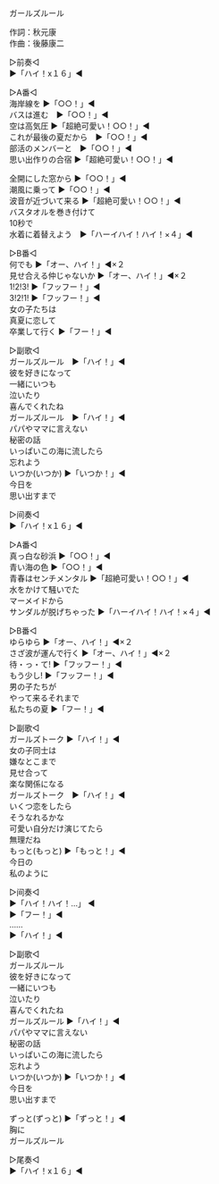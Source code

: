 ガールズルール  
  
作詞：秋元康  
作曲：後藤康二  
  
▷前奏◁  
▶「ハイ！x１６」◀  
  
▷A番◁  
海岸線を ▶「○○！」◀   
バスは進む　▶「○○！」◀  
空は高気圧 ▶「超絶可愛い！○○！」◀   
これが最後の夏だから　▶「○○！」◀   
部活のメンバーと　▶「○○！」◀   
思い出作りの合宿 ▶「超絶可愛い！○○！」◀   
  
全開にした窓から ▶「○○！」◀   
潮風に乗って ▶「○○！」◀   
波音が近づいて来る ▶「超絶可愛い！○○！」◀   
バスタオルを巻き付けて  
10秒で  
水着に着替えよう　▶「ハーイハイ！ハイ！×４」◀  
  
▷B番◁  
何でも ▶「オー、ハイ！」◀×２  
見せ合える仲じゃないか ▶「オー、ハイ！」◀×２  
1!2!3! ▶「フッフー！」◀  
3!2!1! ▶「フッフー！」◀  
女の子たちは  
真夏に恋して  
卒業して行く ▶「フー！」◀   
  
▷副歌◁  
ガールズルール　▶「ハイ！」◀  
彼を好きになって  
一緒にいつも  
泣いたり  
喜んでくれたね  
ガールズルール　▶「ハイ！」◀  
パパやママに言えない  
秘密の話  
いっぱいこの海に流したら  
忘れよう  
いつか(いつか) ▶「いつか！」◀  
今日を  
思い出すまで  
  
▷间奏◁  
▶「ハイ！x１６」◀  
  
▷A番◁  
真っ白な砂浜 ▶「○○！」◀   
青い海の色 ▶「○○！」◀   
青春はセンチメンタル ▶「超絶可愛い！○○！」◀   
水をかけて騒いでた  
マーメイドから   
サンダルが脱げちゃった ▶「ハーイハイ！ハイ！×４」◀   
  
▷B番◁  
ゆらゆら ▶「オー、ハイ！」◀×２   
さざ波が運んで行く ▶「オー、ハイ！」◀×２   
待・っ・て! ▶「フッフー！」◀   
もう少し! ▶「フッフー！」◀   
男の子たちが  
やって来るそれまで  
私たちの夏 ▶「フー！」◀   
  
▷副歌◁  
ガールズトーク ▶「ハイ！」◀  
女の子同士は  
嫌なとこまで  
見せ合って  
楽な関係になる  
ガールズトーク　▶「ハイ！」◀  
いくつ恋をしたら  
そうなれるかな  
可愛い自分だけ演じてたら  
無理だね  
もっと(もっと) ▶「もっと！」◀  
今日の  
私のように  
  
▷间奏◁  
▶「ハイ！ハイ！…」 ◀   
▶「フー！」◀   
 ……  
▶「ハイ！」◀   
  
▷副歌◁  
ガールズルール  
彼を好きになって  
一緒にいつも  
泣いたり  
喜んでくれたね  
ガールズルール ▶「ハイ！」◀   
パパやママに言えない  
秘密の話  
いっぱいこの海に流したら  
忘れよう  
いつか(いつか) ▶「いつか！」◀  
今日を  
思い出すまで  
  
ずっと(ずっと) ▶「ずっと！」◀  
胸に  
ガールズルール  
  
▷尾奏◁  
▶「ハイ！x１６」◀   
